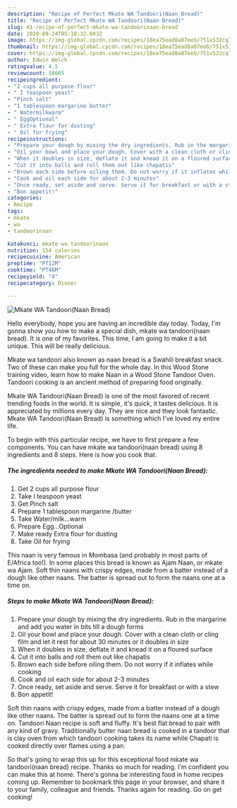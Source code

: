 ```yaml
---
description: "Recipe of Perfect Mkate WA Tandoori(Naan Bread)"
title: "Recipe of Perfect Mkate WA Tandoori(Naan Bread)"
slug: 41-recipe-of-perfect-mkate-wa-tandoorinaan-bread
date: 2020-09-24T05:10:32.043Z
image: https://img-global.cpcdn.com/recipes/18ea75ead8a07eeb/751x532cq70/mkate-wa-tandoorinaan-bread-recipe-main-photo.jpg
thumbnail: https://img-global.cpcdn.com/recipes/18ea75ead8a07eeb/751x532cq70/mkate-wa-tandoorinaan-bread-recipe-main-photo.jpg
cover: https://img-global.cpcdn.com/recipes/18ea75ead8a07eeb/751x532cq70/mkate-wa-tandoorinaan-bread-recipe-main-photo.jpg
author: Edwin Welch
ratingvalue: 4.5
reviewcount: 18665
recipeingredient:
- "2 cups all purpose flour"
- " I teaspoon yeast"
- "Pinch salt"
- "1 tablespoon margarine butter"
- " Watermilkwarm"
- " EggOptional"
- " Extra flour for dusting"
- " Oil for frying"
recipeinstructions:
- "Prepare your dough by mixing the dry ingredients. Rub in the margarine and add you water in bits till a dough forms"
- "Oil your bowl and place your dough. Cover with a clean cloth or cling film and let it rest for about 30 minutes or it doubles in size"
- "When it doubles in size, deflate it and knead it on a floured surface"
- "Cut it into balls and roll them out like chapatis"
- "Brown each side before oiling them. Do not worry if it inflates while cooking"
- "Cook and oil each side for about 2-3 minutes"
- "Once ready, set aside and serve. Serve it for breakfast or with a stew"
- "Bon appetit!"
categories:
- Recipe
tags:
- mkate
- wa
- tandoorinaan

katakunci: mkate wa tandoorinaan 
nutrition: 154 calories
recipecuisine: American
preptime: "PT12M"
cooktime: "PT46M"
recipeyield: "4"
recipecategory: Dinner

---
```



![Mkate WA Tandoori(Naan Bread)](https://img-global.cpcdn.com/recipes/18ea75ead8a07eeb/751x532cq70/mkate-wa-tandoorinaan-bread-recipe-main-photo.jpg)

Hello everybody, hope you are having an incredible day today. Today, I'm gonna show you how to make a special dish, mkate wa tandoori(naan bread). It is one of my favorites. This time, I am going to make it a bit unique. This will be really delicious.

Mkate wa tandoori also known as naan bread is a Swahili breakfast snack. Two of these can make you full for the whole day. In this Wood Stone training video, learn how to make Naan in a Wood Stone Tandoor Oven. Tandoori cooking is an ancient method of preparing food originally.

Mkate WA Tandoori(Naan Bread) is one of the most favored of recent trending foods in the world. It is simple, it's quick, it tastes delicious. It is appreciated by millions every day. They are nice and they look fantastic. Mkate WA Tandoori(Naan Bread) is something which I've loved my entire life.


To begin with this particular recipe, we have to first prepare a few components. You can have mkate wa tandoori(naan bread) using 8 ingredients and 8 steps. Here is how you cook that.

<!--inarticleads1-->

##### The ingredients needed to make Mkate WA Tandoori(Naan Bread):

1. Get 2 cups all purpose flour
1. Take  I teaspoon yeast
1. Get Pinch salt
1. Prepare 1 tablespoon margarine /butter
1. Take  Water/milk...warm
1. Prepare  Egg...Optional
1. Make ready  Extra flour for dusting
1. Take  Oil for frying


This naan is very famous in Mombasa (and probably in most parts of E/Africa too!). In some places this bread is known as Ajam Naan, or mkate wa Ajam. Soft thin naans with crispy edges, made from a batter instead of a dough like other naans. The batter is spread out to form the naans one at a time on. 

<!--inarticleads2-->

##### Steps to make Mkate WA Tandoori(Naan Bread):

1. Prepare your dough by mixing the dry ingredients. Rub in the margarine and add you water in bits till a dough forms
1. Oil your bowl and place your dough. Cover with a clean cloth or cling film and let it rest for about 30 minutes or it doubles in size
1. When it doubles in size, deflate it and knead it on a floured surface
1. Cut it into balls and roll them out like chapatis
1. Brown each side before oiling them. Do not worry if it inflates while cooking
1. Cook and oil each side for about 2-3 minutes
1. Once ready, set aside and serve. Serve it for breakfast or with a stew
1. Bon appetit!


Soft thin naans with crispy edges, made from a batter instead of a dough like other naans. The batter is spread out to form the naans one at a time on. Tandoori Naan recipe is soft and fluffy. It&#39;s best flat bread to pair with any kind of gravy. Traditionally butter naan bread is cooked in a tandoor that is clay oven from which tandoori cooking takes its name while Chapati is cooked directly over flames using a pan. 

So that's going to wrap this up for this exceptional food mkate wa tandoori(naan bread) recipe. Thanks so much for reading. I'm confident you can make this at home. There's gonna be interesting food in home recipes coming up. Remember to bookmark this page in your browser, and share it to your family, colleague and friends. Thanks again for reading. Go on get cooking!
